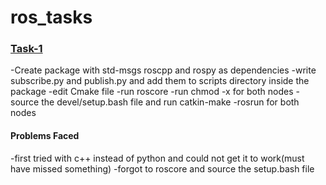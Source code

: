 # ros_tasks

<h3><u>Task-1</u></h3>

-Create package with std-msgs roscpp and rospy as dependencies
-write subscribe.py and publish.py and add them to scripts directory inside the package
-edit Cmake file
-run roscore
-run chmod -x for both nodes
-source the devel/setup.bash file and run catkin-make
-rosrun for both nodes

<h4>Problems Faced</h4>

-first tried with c++ instead of python and could not get it to work(must have missed something)
-forgot to roscore and source the setup.bash file
